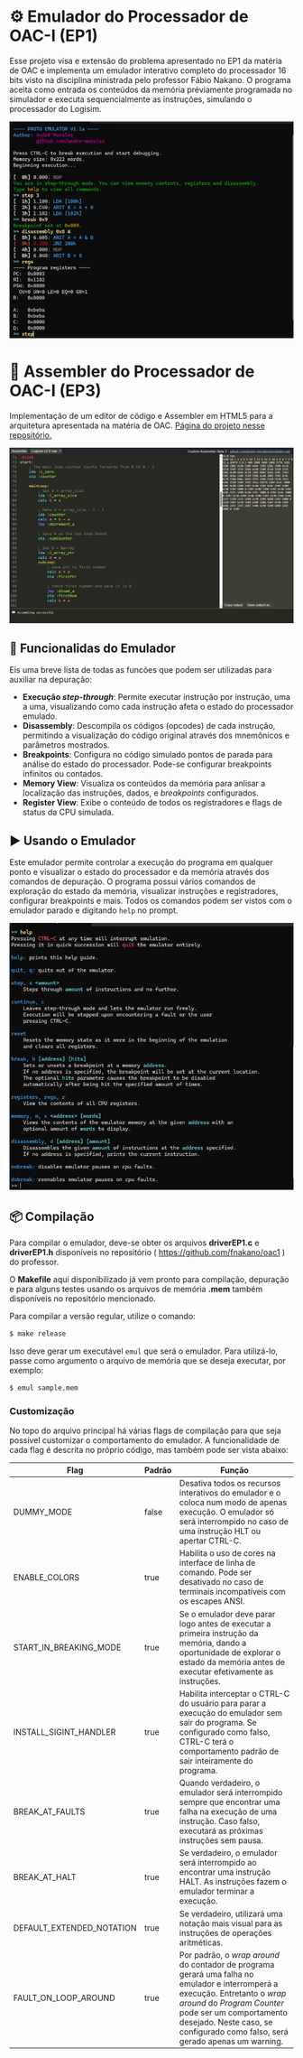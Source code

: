 # :gear: Emulador do Processador de OAC-I (EP1)

Esse projeto visa e extensão do problema apresentado no EP1 da matéria de OAC e implementa um emulador interativo completo do processador 16 bits visto na disciplina ministrada pelo professor Fábio Nakano.
O programa aceita como entrada os conteúdos da memória préviamente programada no simulador e executa sequencialmente as instruções, simulando o processador do Logisim.

![Prompt de comando com exemplo de saída do emulador](./img/exemplo.png)

# :hammer: Assembler do Processador de OAC-I (EP3)

Implementação de um editor de código e Assembler em HTML5 para a arquitetura apresentada na matéria de OAC. [Página do projeto nesse repositório.](./Assembler/)

![](./Assembler/exemplo.png)

## :toolbox: Funcionalidas do Emulador
Eis uma breve lista de todas as funcões que podem ser utilizadas para auxiliar na depuração:
- **Execução _step-through_**: Permite executar instrução por instrução, uma a uma, visualizando como cada instrução afeta o estado do processador emulado.
- **Disassembly**: Descompila os códigos (opcodes) de cada instrução, permitindo a visualização do código original através dos mnemônicos e parâmetros mostrados.
- **Breakpoints**: Configura no código simulado pontos de parada para análise do estado do processador. Pode-se configurar breakpoints infinitos ou contados.
- **Memory View**: Visualiza os conteúdos da memória para anlisar a localização das instruções, dados, e _breakpoints_ configurados.
- **Register View**: Exibe o conteúdo de todos os registradores e flags de status da CPU simulada.

## :arrow_forward: Usando o Emulador
Este emulador permite controlar a execução do programa em qualquer ponto e visualizar o estado do processador e da memória através dos comandos de depuração. O programa possui vários comandos de exploração do estado da memória, visualizar instruções e registradores, configurar breakpoints e mais.
Todos os comandos podem ser vistos com o emulador parado e digitando ```help``` no prompt.

![Prompt de comando com o resultado da execução do comando "help"](./img/help.png)

## :package: Compilação
Para compilar o emulador, deve-se obter os arquivos **driverEP1.c** e **driverEP1.h** disponíveis no repositório ( https://github.com/fnakano/oac1 ) do professor.

O **Makefile** aqui disponibilizado já vem pronto para compilação, depuração e para alguns testes usando os arquivos de memória **.mem** também disponíveis no repositório mencionado.

Para compilar a versão regular, utilize o comando:
```bash
$ make release
```
Isso deve gerar um executável ```emul``` que será o emulador. Para utilizá-lo, passe como argumento o arquivo de memória que se deseja executar, por exemplo:
```bash
$ emul sample.mem
```

### Customização
No topo do arquivo principal há várias flags de compilação para que seja possível customizar o comportamento do emulador. A funcionalidade de cada flag é descrita no próprio código, mas também pode ser vista abaixo:

|Flag|Padrão|Função|
| - | - | - |
|DUMMY_MODE|false|Desativa todos os recursos interativos do emulador e o coloca num modo de apenas execução. O emulador só será interrompido no caso de uma instrução HLT ou apertar CTRL-C.|
|ENABLE_COLORS|true|Habilita o uso de cores na interface de linha de comando. Pode ser desativado no caso de terminais incompatíveis com os escapes ANSI.
|START_IN_BREAKING_MODE|true|Se o emulador deve parar logo antes de executar a primeira instrução da memória, dando a oportunidade de explorar o estado da memória antes de executar efetivamente as instruções.
|INSTALL_SIGINT_HANDLER|true|Habilita interceptar o CTRL-C do usuário para parar a execução do emulador sem sair do programa. Se configurado como falso, CTRL-C terá o comportamento padrão de sair inteiramente do programa.
|BREAK_AT_FAULTS|true|Quando verdadeiro, o emulador será interrompido sempre que encontrar uma falha na execução de uma instrução. Caso falso, executará as próximas instruções sem pausa.
|BREAK_AT_HALT|true|Se verdadeiro, o emulador será interrompido ao encontrar uma instrução HALT. As instruções fazem o emulador terminar a execução.
|DEFAULT_EXTENDED_NOTATION|true|Se verdadeiro, utilizará uma notação mais visual para as instruções de operações aritméticas.
|FAULT_ON_LOOP_AROUND|true|Por padrão, o _wrap around_ do contador de programa gerará uma falha no emulador e interromperá a execução. Entretanto o _wrap around_ do _Program Counter_ pode ser um comportamento desejado. Neste caso, se configurado como falso, será gerado apenas um warning.
